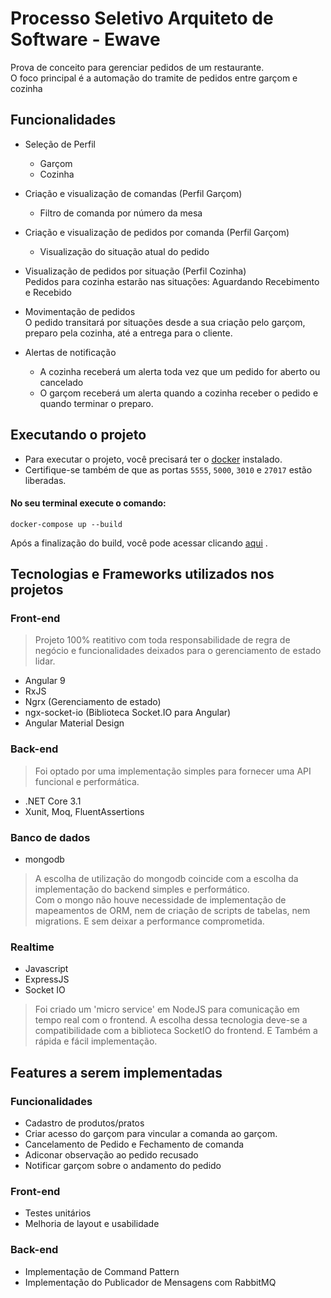 # Processo Seletivo Arquiteto de Software - Ewave

Prova de conceito para gerenciar pedidos de um restaurante.  
O foco principal é a automação do tramite de pedidos entre garçom e cozinha

## Funcionalidades

- Seleção de Perfil

  - Garçom
  - Cozinha

- Criação e visualização de comandas (Perfil Garçom)

  - Filtro de comanda por número da mesa

- Criação e visualização de pedidos por comanda (Perfil Garçom)

  - Visualização do situação atual do pedido

- Visualização de pedidos por situação (Perfil Cozinha)  
  Pedidos para cozinha estarão nas situações: Aguardando Recebimento e Recebido

- Movimentação de pedidos  
  O pedido transitará por situações desde a sua criação pelo garçom, preparo pela cozinha, até a entrega para o cliente.

- Alertas de notificação
  - A cozinha receberá um alerta toda vez que um pedido for aberto ou cancelado
  - O garçom receberá um alerta quando a cozinha receber o pedido e quando terminar o preparo.

## Executando o projeto

- Para executar o projeto, você precisará ter o [docker](https://www.docker.com/) instalado.
- Certifique-se também de que as portas `5555`, `5000`, `3010` e `27017` estão liberadas.

#### No seu terminal execute o comando:

```
docker-compose up --build
```

Após a finalização do build, você pode acessar clicando [aqui](http://localhost:5555/) .

## Tecnologias e Frameworks utilizados nos projetos

### Front-end

> Projeto 100% reatitivo com toda responsabilidade de regra de negócio e funcionalidades deixados para o gerenciamento de estado lidar.

- Angular 9
- RxJS
- Ngrx (Gerenciamento de estado)
- ngx-socket-io (Biblioteca Socket.IO para Angular)
- Angular Material Design

### Back-end

> Foi optado por uma implementação simples para fornecer uma API funcional e performática.

- .NET Core 3.1
- Xunit, Moq, FluentAssertions

### Banco de dados

- mongodb

> A escolha de utilização do mongodb coincide com a escolha da implementação do backend simples e performático.  
Com o mongo não houve necessidade de implementação de mapeamentos de ORM, nem de criação de scripts de tabelas, nem migrations. E sem deixar a performance comprometida.

### Realtime

- Javascript
- ExpressJS
- Socket IO

> Foi criado um 'micro service' em NodeJS para comunicação em tempo real com o frontend.
> A escolha dessa tecnologia deve-se a compatibilidade com a biblioteca SocketIO do frontend. E Também a rápida e fácil implementação.

## Features a serem implementadas

### Funcionalidades

- Cadastro de produtos/pratos
- Criar acesso do garçom para vincular a comanda ao garçom.
- Cancelamento de Pedido e Fechamento de comanda
- Adiconar observação ao pedido recusado
- Notificar garçom sobre o andamento do pedido
 

### Front-end

- Testes unitários
- Melhoria de layout e usabilidade

### Back-end

- Implementação de Command Pattern
- Implementação do Publicador de Mensagens com RabbitMQ
